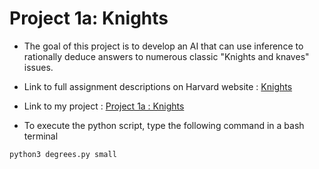 # Project 1a: Knights <br/>
- The goal of this project is to develop an AI that can use inference to rationally deduce answers to numerous classic "Knights and knaves" issues. <br/>
- Link to full assignment descriptions on Harvard website : [Knights](https://cs50.harvard.edu/ai/2020/projects/1/knights/ "Knights") <br/>
- Link to my project : [Project 1a : Knights](https://github.com/Lim-Calculus/Project-CS50AI/tree/main/Week%201%20:%20Knowledge/Project%201a%20:%20Knights "Project 1a : Knights")

- To execute the python script, type the following command in a bash terminal <br/>

```bash
python3 degrees.py small
```


